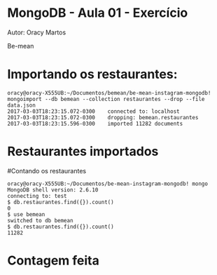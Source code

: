 # MongoDB - Aula 01 - Exercício
Autor: Oracy Martos

Be-mean


# Importando os restaurantes:

```
oracy@oracy-X555UB:~/Documentos/bemean/be-mean-instagram-mongodb! mongoimport --db bemean --collection restaurantes --drop --file data.json
2017-03-03T18:23:15.072-0300	connected to: localhost
2017-03-03T18:23:15.072-0300	dropping: bemean.restaurantes
2017-03-03T18:23:15.596-0300	imported 11282 documents
```

# Restaurantes importados

#Contando os restaurantes

```
oracy@oracy-X555UB:~/Documentos/be-mean-instagram-mongodb! mongo
MongoDB shell version: 2.6.10
connecting to: test
$ db.restaurantes.find({}).count()
0
$ use bemean
switched to db bemean
$ db.restaurantes.find({}).count()
11282
```

# Contagem feita